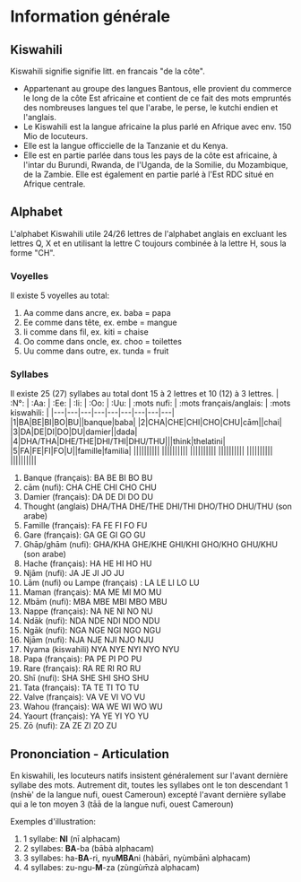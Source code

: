 # Information générale

## Kiswahili
Kiswahili signifie signifie litt. en francais "de la côte". 
- Appartenant au groupe des langues Bantous, elle provient du commerce le long de la côte Est africaine et contient de ce fait des mots empruntés des nombreuses langues tel que l'arabe, le perse, le kutchi endien et l'anglais.
- Le Kiswahili est la langue africaine la plus parlé en Afrique avec env. 150 Mio de locuteurs.
- Elle est la langue officcielle de la Tanzanie et du Kenya.
- Elle est en partie parlée dans tous les pays de la côte est africaine, à l'intar du Burundi, Rwanda, de l'Uganda, de la Somilie, du Mozambique, de la Zambie. Elle est également en partie parlé à l'Est RDC situé en Afrique centrale.

## Alphabet
L'alphabet Kiswahili utile 24/26 lettres de l'alphabet anglais en excluant les lettres Q, X et en utilisant la lettre C toujours combinée à la lettre H, sous la forme "CH".

### Voyelles
Il existe 5 voyelles au total:
1) Aa comme dans ancre, ex. baba = papa
2) Ee comme dans tête, ex. embe = mangue
3) Ii comme dans fil, ex. kiti = chaise
4) Oo comme dans oncle, ex. choo = toilettes
5) Uu comme dans outre, ex. tunda = fruit

### Syllabes
Il existe 25 (27) syllabes au total dont 15 à 2 lettres et 10 (12) à 3 lettres.
| :N°: | :Aa:  | :Ee:  | :Ii: | :Oo: | :Uu: | :mots nufi: | :mots français/anglais: | :mots kiswahili: |
|---|---|---|---|---|---|---|---|---|
|1|BA|BE|BI|BO|BU||banque|baba|
|2|CHA|CHE|CHI|CHO|CHU|cām||chai|
|3|DA|DE|DI|DO|DU|damier||dada|
|4|DHA/THA|DHE/THE|DHI/THI|DHU/THU|||think|thelatini|
|5|FA|FE|FI|FO|U||famille|familia|
||||||||||
||||||||||
||||||||||
||||||||||
||||||||||
||||||||||
1) Banque (français): BA  BE  BI  BO  BU
2) cām (nufi): CHA  CHE  CHI  CHO  CHU
3) Damier (français): DA  DE  DI  DO  DU
4) Thought (anglais) DHA/THA  DHE/THE  DHI/THI  DHO/THO  DHU/THU (son arabe)
5) Famille (français): FA  FE  FI  FO  FU
6) Gare (français): GA  GE  GI  GO  GU
7) Ghāp/ghām (nufi): GHA/KHA  GHE/KHE  GHI/KHI  GHO/KHO  GHU/KHU (son arabe)
8) Hache (français): HA  HE  HI  HO  HU
9) Njām (nufi): JA  JE  JI  JO  JU
10) Lām (nufi) ou Lampe (français) : LA  LE  LI  LO  LU
11) Maman (français): MA  ME  MI  MO  MU
12) Mbām (nufi): MBA  MBE  MBI  MBO  MBU
13) Nappe (français): NA  NE  NI  NO  NU
14) Ndāk (nufi): NDA  NDE  NDI  NDO  NDU
15) Ngāk (nufi): NGA  NGE  NGI  NGO  NGU
16) Njām (nufi): NJA  NJE  NJI  NJO  NJU
17) Nyama (kiswahili) NYA  NYE  NYI  NYO  NYU
18) Papa (français): PA  PE  PI  PO  PU
19) Rare (français): RA  RE  RI  RO  RU
20) Shī (nufi): SHA  SHE  SHI  SHO  SHU
21) Tata (français):  TA  TE  TI  TO  TU
22) Valve (français): VA  VE  VI  VO  VU
23) Wahou (français): WA  WE  WI  WO  WU
24) Yaourt (français):  YA  YE  YI  YO  YU
25) Zō (nufi): ZA  ZE  ZI  ZO  ZU

## Prononciation - Articulation
En kiswahili, les locuteurs natifs insistent généralement sur l'avant dernière syllabe des mots. Autrement dit, toutes les syllabes ont le ton descendant 1 (nshʉ̀' de la langue nufi, ouest Cameroun) excepté l'avant dernière syllabe qui a le ton moyen 3 (tāā de la langue nufi, ouest Cameroun) 

Exemples d'illustration:
1) 1 syllabe: **NI** (nī alphacam)
2) 2 syllabes: **BA**-ba (bābà alphacam)
3) 3 syllabes: ha-**BA**-ri, nyu**MBA**ni (hàbārì, nyùmbānì alphacam)
4) 4 syllabes: zu-ngu-**M**-za (zùngùm̄zà alphacam)


